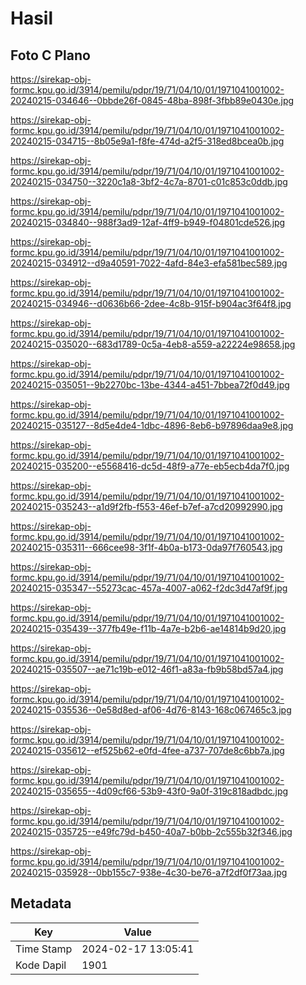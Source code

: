 # Hasil

## Foto C Plano

https://sirekap-obj-formc.kpu.go.id/3914/pemilu/pdpr/19/71/04/10/01/1971041001002-20240215-034646--0bbde26f-0845-48ba-898f-3fbb89e0430e.jpg

https://sirekap-obj-formc.kpu.go.id/3914/pemilu/pdpr/19/71/04/10/01/1971041001002-20240215-034715--8b05e9a1-f8fe-474d-a2f5-318ed8bcea0b.jpg

https://sirekap-obj-formc.kpu.go.id/3914/pemilu/pdpr/19/71/04/10/01/1971041001002-20240215-034750--3220c1a8-3bf2-4c7a-8701-c01c853c0ddb.jpg

https://sirekap-obj-formc.kpu.go.id/3914/pemilu/pdpr/19/71/04/10/01/1971041001002-20240215-034840--988f3ad9-12af-4ff9-b949-f04801cde526.jpg

https://sirekap-obj-formc.kpu.go.id/3914/pemilu/pdpr/19/71/04/10/01/1971041001002-20240215-034912--d9a40591-7022-4afd-84e3-efa581bec589.jpg

https://sirekap-obj-formc.kpu.go.id/3914/pemilu/pdpr/19/71/04/10/01/1971041001002-20240215-034946--d0636b66-2dee-4c8b-915f-b904ac3f64f8.jpg

https://sirekap-obj-formc.kpu.go.id/3914/pemilu/pdpr/19/71/04/10/01/1971041001002-20240215-035020--683d1789-0c5a-4eb8-a559-a22224e98658.jpg

https://sirekap-obj-formc.kpu.go.id/3914/pemilu/pdpr/19/71/04/10/01/1971041001002-20240215-035051--9b2270bc-13be-4344-a451-7bbea72f0d49.jpg

https://sirekap-obj-formc.kpu.go.id/3914/pemilu/pdpr/19/71/04/10/01/1971041001002-20240215-035127--8d5e4de4-1dbc-4896-8eb6-b97896daa9e8.jpg

https://sirekap-obj-formc.kpu.go.id/3914/pemilu/pdpr/19/71/04/10/01/1971041001002-20240215-035200--e5568416-dc5d-48f9-a77e-eb5ecb4da7f0.jpg

https://sirekap-obj-formc.kpu.go.id/3914/pemilu/pdpr/19/71/04/10/01/1971041001002-20240215-035243--a1d9f2fb-f553-46ef-b7ef-a7cd20992990.jpg

https://sirekap-obj-formc.kpu.go.id/3914/pemilu/pdpr/19/71/04/10/01/1971041001002-20240215-035311--666cee98-3f1f-4b0a-b173-0da97f760543.jpg

https://sirekap-obj-formc.kpu.go.id/3914/pemilu/pdpr/19/71/04/10/01/1971041001002-20240215-035347--55273cac-457a-4007-a062-f2dc3d47af9f.jpg

https://sirekap-obj-formc.kpu.go.id/3914/pemilu/pdpr/19/71/04/10/01/1971041001002-20240215-035439--377fb49e-f11b-4a7e-b2b6-ae14814b9d20.jpg

https://sirekap-obj-formc.kpu.go.id/3914/pemilu/pdpr/19/71/04/10/01/1971041001002-20240215-035507--ae71c19b-e012-46f1-a83a-fb9b58bd57a4.jpg

https://sirekap-obj-formc.kpu.go.id/3914/pemilu/pdpr/19/71/04/10/01/1971041001002-20240215-035536--0e58d8ed-af06-4d76-8143-168c067465c3.jpg

https://sirekap-obj-formc.kpu.go.id/3914/pemilu/pdpr/19/71/04/10/01/1971041001002-20240215-035612--ef525b62-e0fd-4fee-a737-707de8c6bb7a.jpg

https://sirekap-obj-formc.kpu.go.id/3914/pemilu/pdpr/19/71/04/10/01/1971041001002-20240215-035655--4d09cf66-53b9-43f0-9a0f-319c818adbdc.jpg

https://sirekap-obj-formc.kpu.go.id/3914/pemilu/pdpr/19/71/04/10/01/1971041001002-20240215-035725--e49fc79d-b450-40a7-b0bb-2c555b32f346.jpg

https://sirekap-obj-formc.kpu.go.id/3914/pemilu/pdpr/19/71/04/10/01/1971041001002-20240215-035928--0bb155c7-938e-4c30-be76-a7f2df0f73aa.jpg


## Metadata

| Key        | Value               |
| ---------- | ------------------- |
| Time Stamp | 2024-02-17 13:05:41 |
| Kode Dapil | 1901                |



